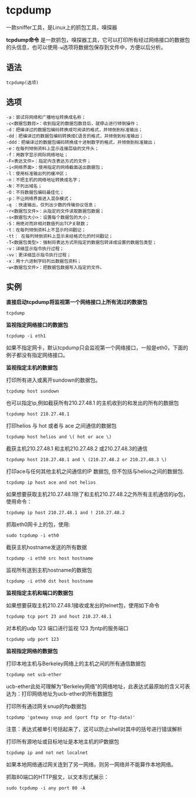 # tcpdump

一款sniffer工具，是Linux上的抓包工具，嗅探器


**tcpdump命令** 是一款抓包，嗅探器工具，它可以打印所有经过网络接口的数据包的头信息，也可以使用`-w`选项将数据包保存到文件中，方便以后分析。

##  语法 

```
tcpdump(选项)
```

##  选项 

```
-a：尝试将网络和广播地址转换成名称；
-c<数据包数目>：收到指定的数据包数目后，就停止进行倾倒操作；
-d：把编译过的数据包编码转换成可阅读的格式，并倾倒到标准输出；
-dd：把编译过的数据包编码转换成C语言的格式，并倾倒到标准输出；
-ddd：把编译过的数据包编码转换成十进制数字的格式，并倾倒到标准输出；
-e：在每列倾倒资料上显示连接层级的文件头；
-f：用数字显示网际网络地址；
-F<表达文件>：指定内含表达方式的文件；
-i<网络界面>：使用指定的网络截面送出数据包；
-l：使用标准输出列的缓冲区；
-n：不把主机的网络地址转换成名字；
-N：不列出域名；
-O：不将数据包编码最佳化；
-p：不让网络界面进入混杂模式；
-q ：快速输出，仅列出少数的传输协议信息；
-r<数据包文件>：从指定的文件读取数据包数据；
-s<数据包大小>：设置每个数据包的大小；
-S：用绝对而非相对数值列出TCP关联数；
-t：在每列倾倒资料上不显示时间戳记；
-tt： 在每列倾倒资料上显示未经格式化的时间戳记；
-T<数据包类型>：强制将表达方式所指定的数据包转译成设置的数据包类型；
-v：详细显示指令执行过程；
-vv：更详细显示指令执行过程；
-x：用十六进制字码列出数据包资料；
-w<数据包文件>：把数据包数据写入指定的文件。
```

##  实例 

 **直接启动tcpdump将监视第一个网络接口上所有流过的数据包** 

```
tcpdump
```

 **监视指定网络接口的数据包** 

```
tcpdump -i eth1
```

如果不指定网卡，默认tcpdump只会监视第一个网络接口，一般是eth0，下面的例子都没有指定网络接口。

 **监视指定主机的数据包** 

打印所有进入或离开sundown的数据包。

```
tcpdump host sundown
```

也可以指定ip,例如截获所有210.27.48.1 的主机收到的和发出的所有的数据包

```
tcpdump host 210.27.48.1
```

打印helios 与 hot 或者与 ace 之间通信的数据包

```
tcpdump host helios and \( hot or ace \)
```

截获主机210.27.48.1 和主机210.27.48.2 或210.27.48.3的通信

```
tcpdump host 210.27.48.1 and \ (210.27.48.2 or 210.27.48.3 \)
```

打印ace与任何其他主机之间通信的IP 数据包, 但不包括与helios之间的数据包.

```
tcpdump ip host ace and not helios
```

如果想要获取主机210.27.48.1除了和主机210.27.48.2之外所有主机通信的ip包，使用命令：

```
tcpdump ip host 210.27.48.1 and ! 210.27.48.2
```

抓取eth0网卡上的包，使用:

```
sudo tcpdump -i eth0
```

截获主机hostname发送的所有数据

```
tcpdump -i eth0 src host hostname
```

监视所有送到主机hostname的数据包

```
tcpdump -i eth0 dst host hostname
```

 **监视指定主机和端口的数据包** 

如果想要获取主机210.27.48.1接收或发出的telnet包，使用如下命令

```
tcpdump tcp port 23 and host 210.27.48.1
```

对本机的udp 123 端口进行监视 123 为ntp的服务端口

```
tcpdump udp port 123
```

 **监视指定网络的数据包** 

打印本地主机与Berkeley网络上的主机之间的所有通信数据包

```
tcpdump net ucb-ether
```

ucb-ether此处可理解为“Berkeley网络”的网络地址，此表达式最原始的含义可表达为：打印网络地址为ucb-ether的所有数据包

打印所有通过网关snup的ftp数据包

```
tcpdump 'gateway snup and (port ftp or ftp-data)'
```

注意：表达式被单引号括起来了，这可以防止shell对其中的括号进行错误解析

打印所有源地址或目标地址是本地主机的IP数据包

```
tcpdump ip and not net localnet
```

如果本地网络通过网关连到了另一网络，则另一网络并不能算作本地网络。

抓取80端口的HTTP报文，以文本形式展示：

```
sudo tcpdump -i any port 80 -A
```



